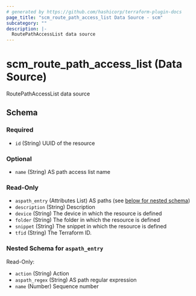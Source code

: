 ```yaml
---
# generated by https://github.com/hashicorp/terraform-plugin-docs
page_title: "scm_route_path_access_list Data Source - scm"
subcategory: ""
description: |-
  RoutePathAccessList data source
---
```


# scm_route_path_access_list (Data Source)

RoutePathAccessList data source



<!-- schema generated by tfplugindocs -->
## Schema

### Required

- `id` (String) UUID of the resource

### Optional

- `name` (String) AS path access list name

### Read-Only

- `aspath_entry` (Attributes List) AS paths (see [below for nested schema](#nestedatt--aspath_entry))
- `description` (String) Description
- `device` (String) The device in which the resource is defined
- `folder` (String) The folder in which the resource is defined
- `snippet` (String) The snippet in which the resource is defined
- `tfid` (String) The Terraform ID.

<a id="nestedatt--aspath_entry"></a>
### Nested Schema for `aspath_entry`

Read-Only:

- `action` (String) Action
- `aspath_regex` (String) AS path regular expression
- `name` (Number) Sequence number
